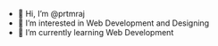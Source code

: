 - 👋 Hi, I’m @prtmraj
- 👀 I’m interested in Web Development and Designing
- 🌱 I’m currently learning Web Development
  

<!---
prtmraj/prtmraj is a ✨ special ✨ repository because its `README.md` (this file) appears on your GitHub profile.
You can click the Preview link to take a look at your changes.
--->
